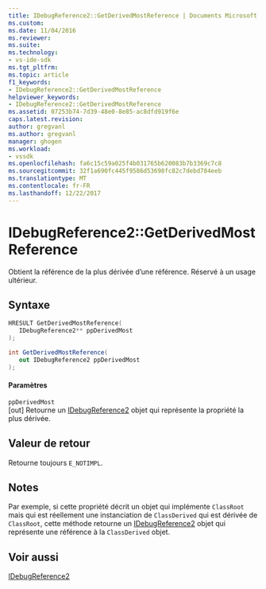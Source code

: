 ```yaml
---
title: IDebugReference2::GetDerivedMostReference | Documents Microsoft
ms.custom: 
ms.date: 11/04/2016
ms.reviewer: 
ms.suite: 
ms.technology:
- vs-ide-sdk
ms.tgt_pltfrm: 
ms.topic: article
f1_keywords:
- IDebugReference2::GetDerivedMostReference
helpviewer_keywords:
- IDebugReference2::GetDerivedMostReference
ms.assetid: 07253b74-7d39-48e0-8e85-ac8dfd919f6e
caps.latest.revision: 
author: gregvanl
ms.author: gregvanl
manager: ghogen
ms.workload:
- vssdk
ms.openlocfilehash: fa6c15c59a025f4b031765b620083b7b3369c7c8
ms.sourcegitcommit: 32f1a690fc445f9586d53698fc82c7debd784eeb
ms.translationtype: MT
ms.contentlocale: fr-FR
ms.lasthandoff: 12/22/2017
---
```

# <a name="idebugreference2getderivedmostreference"></a>IDebugReference2::GetDerivedMostReference
Obtient la référence de la plus dérivée d’une référence. Réservé à un usage ultérieur.  
  
## <a name="syntax"></a>Syntaxe  
  
```cpp  
HRESULT GetDerivedMostReference(   
   IDebugReference2** ppDerivedMost  
);  
```  
  
```csharp  
int GetDerivedMostReference(   
   out IDebugReference2 ppDerivedMost  
);  
```  
  
#### <a name="parameters"></a>Paramètres  
 `ppDerivedMost`  
 [out] Retourne un [IDebugReference2](../../../extensibility/debugger/reference/idebugreference2.md) objet qui représente la propriété la plus dérivée.  
  
## <a name="return-value"></a>Valeur de retour  
 Retourne toujours `E_NOTIMPL`.  
  
## <a name="remarks"></a>Notes  
 Par exemple, si cette propriété décrit un objet qui implémente `ClassRoot` mais qui est réellement une instanciation de `ClassDerived` qui est dérivée de `ClassRoot`, cette méthode retourne un [IDebugReference2](../../../extensibility/debugger/reference/idebugreference2.md) objet qui représente une référence à la `ClassDerived` objet.  
  
## <a name="see-also"></a>Voir aussi  
 [IDebugReference2](../../../extensibility/debugger/reference/idebugreference2.md)